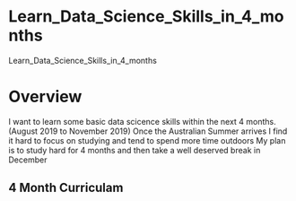 # Learn_Data_Science_Skills_in_4_months
Learn_Data_Science_Skills_in_4_months

# Overview
I want to learn some basic data scicence skills within the next 4 months.(August 2019 to November 2019)
Once the Australian Summer arrives I find it hard to focus on studying and tend to spend more time outdoors
My plan is to study hard for 4 months and then take a well deserved break in December

## 4 Month Curriculam
